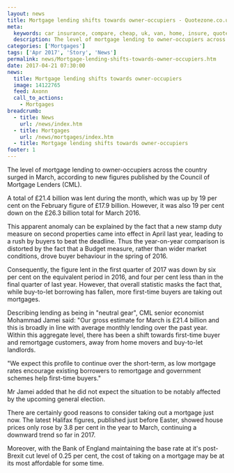 ```yaml
---
layout: news
title: Mortgage lending shifts towards owner-occupiers - Quotezone.co.uk
meta:
  keywords: car insurance, compare, cheap, uk, van, home, insure, quotes, online, comparison, bike, loans, life
  description: The level of mortgage lending to owner-occupiers across the country surged in March, according to new figures published by the Council of Mortgage Lenders (CML)
categories: ['Mortgages']
tags: ['Apr 2017', 'Story', 'News']
permalink: news/Mortgage-lending-shifts-towards-owner-occupiers.htm
date: 2017-04-21 07:30:00
news:
  title: Mortgage lending shifts towards owner-occupiers
  image: 14122765
  feed: Axonn
  call_to_actions:
    - Mortgages
breadcrumb:
  - title: News
    url: /news/index.htm
  - title: Mortgages
    url: /news/mortgages/index.htm
  - title: Mortgage lending shifts towards owner-occupiers
footer: 1
---
```


The level of mortgage lending to owner-occupiers across the country surged in March, according to new figures published by the Council of Mortgage Lenders (CML).

A total of &pound;21.4 billion was lent during the month, which was up by 19 per cent on the February figure of &pound;17.9 billion. However, it was also 19 per cent down on the &pound;26.3 billion total for March 2016.

This apparent anomaly can be explained by the fact that a new stamp duty measure on second properties came into effect in April last year, leading to a rush by buyers to beat the deadline. Thus the year-on-year comparison is distorted by the fact that a Budget measure, rather than wider market conditions, drove buyer behaviour in the spring of 2016.

Consequently, the figure lent in the first quarter of 2017 was down by six per cent on the equivalent period in 2016, and four per cent less than in the final quarter of last year. However, that overall statistic masks the fact that, while buy-to-let borrowing has fallen, more first-time buyers are taking out mortgages.

Describing lending as being in &quot;neutral gear&quot;, CML senior economist Mohammad Jamei said: &quot;Our gross estimate for March is &pound;21.4 billion and this is broadly in line with average monthly lending over the past year. Within this aggregate level, there has been a shift towards first-time buyer and remortgage customers, away from home movers and buy-to-let landlords.

&quot;We expect this profile to continue over the short-term, as low mortgage rates encourage existing borrowers to remortgage and government schemes help first-time buyers.&quot;

Mr Jamei added that he did not expect the situation to be notably affected by the upcoming general election. &nbsp;

There are certainly good reasons to consider taking out a mortgage just now. The latest Halifax figures, published just before Easter, showed house prices only rose by 3.8 per cent in the year to March, continuing a downward trend so far in 2017.

Moreover, with the Bank of England maintaining the base rate at it&#39;s post-Brexit cut level of 0.25 per cent, the cost of taking on a mortgage may be at its most affordable for some time.&nbsp;
